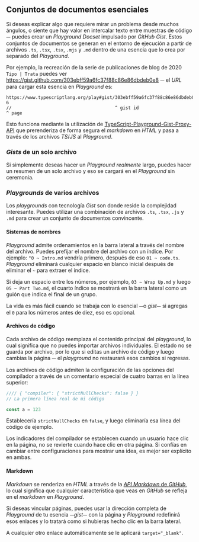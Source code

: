 ## Conjuntos de documentos esenciales

Si deseas explicar algo que requiere mirar un problema desde muchos ángulos, o siente que hay valor en intercalar texto entre muestras de código ⏤ puedes crear un *Playground Docset* impulsado por *GitHub Gist*. Estos conjuntos de documentos se generan en el entorno de ejecución a partir de archivos `.ts`, `.tsx`, `.tsx`, `.mjs` y `.md` dentro de una esencia que lo crea por separado del *Playground*.

Por ejemplo, la recreación de la serie de publicaciones de blog de 2020 `Tipo | Trata` puedes ver https://gist.github.com/303ebff59a6fc37f88c86e86dbdeb0e8 ⏤ el *URL* para cargar esta esencia en *Playground* es:

```
https://www.typescriptlang.org/play#gist/303ebff59a6fc37f88c86e86dbdeb0e8-6
//                                       ^ gist id                        ^ page
```

Esto funciona mediante la utilización de [TypeScript-Playground-Gist-Proxy-API](https://github.com/microsoft/TypeScript-Playground-Gist-Proxy-API) que prerenderiza de forma segura el *markdown* en *HTML* y pasa a través de los archivos *TS*/*JS* al *Playground*.

### *Gists* de un solo archivo

Si simplemente deseas hacer un *Playground realmente* largo, puedes hacer un resumen de un solo archivo y eso se cargará en el *Playground* sin ceremonia.

### *Playgrounds* de varios archivos

Los *playgrounds* con tecnología *Gist* son donde reside la complejidad interesante. Puedes utilizar una combinación de archivos `.ts`, `.tsx`, `.js` y `.md` para crear un conjunto de documentos convincente.

#### Sistemas de nombres

*Playground* admite ordenamientos en la barra lateral a través del nombre del archivo. Puedes prefijar el nombre del archivo con un índice. Por ejemplo: `"0 ~ Intro.md` vendría primero, después de eso `01 ~ code.ts`. *Playground* eliminará cualquier espacio en blanco inicial después de eliminar el `~` para extraer el índice.

Si deja un espacio entre los números, por ejemplo, `03 ~ Wrap Up.md` y luego `05 ~ Part Two.md`, el cuarto índice se mostrará en la barra lateral como un guión que indica el final de un grupo.

La vida es más fácil cuando se trabaja con lo esencial ⏤o *gist*⏤ si agregas el `0` para los números antes de diez, eso es opcional.

#### Archivos de código

Cada archivo de código reemplaza el contenido principal del *playground*, lo cual significa que no puedes importar archivos individuales. El estado no se guarda por archivo, por lo que si editas un archivo de código y luego cambias la página ⏤ el *playground* no restaurará esos cambios si regresas.

Los archivos de código admiten la configuración de las opciones del compilador a través de un comentario especial de cuatro barras en la línea superior:

```js
//// { "compiler": { "strictNullChecks": false } }
// La primera línea real de mi código

const a = 123
```

Establecería `strictNullChecks` en `false`, y luego eliminaría esa línea del código de ejemplo.

Los indicadores del compilador se establecen cuando un usuario hace clic en la página, no se revierte cuando hace clic en otra página. Si confías en cambiar entre configuraciones para mostrar una idea, es mejor ser explícito en ambas.

#### Markdown

*Markdown* se renderiza en *HTML* a través de la [*API Markdown* de *GitHub*](https://docs.github.com/es/rest/reference/markdown), lo cual significa que cualquier característica que veas en *GitHub* se refleja en el *markdown* en *Playground*.

Si deseas vincular páginas, puedes usar la dirección completa de *Playground* de tu esencia ⏤*gist*⏤ con la página y *Playground* redefinirá esos enlaces y lo tratará como si hubieras hecho clic en la barra lateral.

A cualquier otro enlace automáticamente se le aplicará `target="_blank"`.
